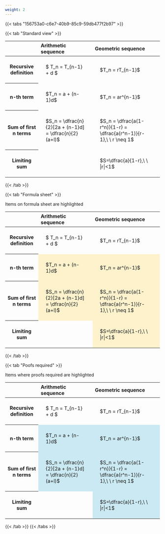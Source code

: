 ```yaml
---
weight: 2
---
```


{{< tabs "156753a0-c6e7-40b9-85c9-59db477f2b97" >}}

{{< tab "Standard view" >}}

<style type="text/css">
#T_839d8 th.col_heading {
  text-align: left;
  font-size: 1em;
}
#T_839d8 td {
  text-align: left;
  font-size: 1em;
  padding: 1.5em;
}
</style>
<table id="T_839d8">
  <thead>
    <tr>
      <th class="blank level0" >&nbsp;</th>
      <th id="T_839d8_level0_col0" class="col_heading level0 col0" >Arithmetic sequence</th>
      <th id="T_839d8_level0_col1" class="col_heading level0 col1" >Geometric sequence</th>
    </tr>
  </thead>
  <tbody>
    <tr>
      <th id="T_839d8_level0_row0" class="row_heading level0 row0" >Recursive definition</th>
      <td id="T_839d8_row0_col0" class="data row0 col0" >$ T_n = T_{n-1} + d $</td>
      <td id="T_839d8_row0_col1" class="data row0 col1" >$T_n = rT_{n-1}$</td>
    </tr>
    <tr>
      <th id="T_839d8_level0_row1" class="row_heading level0 row1" >n-th term</th>
      <td id="T_839d8_row1_col0" class="data row1 col0" >$T_n = a + (n-1)d$</td>
      <td id="T_839d8_row1_col1" class="data row1 col1" >$T_n = ar^{n-1}$</td>
    </tr>
    <tr>
      <th id="T_839d8_level0_row2" class="row_heading level0 row2" >Sum of first n terms</th>
      <td id="T_839d8_row2_col0" class="data row2 col0" >$S_n = \dfrac{n}{2}[2a + (n-1)d] = \dfrac{n}{2}(a+l)$</td>
      <td id="T_839d8_row2_col1" class="data row2 col1" >$S_n = \dfrac{a(1-r^n)}{1-r} = \dfrac{a(r^n-1)}{r-1},\ \  r \neq 1$</td>
    </tr>
    <tr>
      <th id="T_839d8_level0_row3" class="row_heading level0 row3" >Limiting sum</th>
      <td id="T_839d8_row3_col0" class="data row3 col0" ></td>
      <td id="T_839d8_row3_col1" class="data row3 col1" >$S=\dfrac{a}{1-r},\ \ |r|<1$</td>
    </tr>
  </tbody>
</table>
{{< /tab >}}

{{< tab "Formula sheet" >}}

Items on formula sheet are highlighted 
<br>
<style type="text/css">
#T_663e8 th.col_heading {
  text-align: left;
  font-size: 1em;
}
#T_663e8 td {
  text-align: left;
  font-size: 1em;
  padding: 1.5em;
}
#T_663e8_row0_col0, #T_663e8_row0_col1, #T_663e8_row3_col0 {
  background-color: rgba(0,0,0,0);
}
#T_663e8_row1_col0, #T_663e8_row1_col1, #T_663e8_row2_col0, #T_663e8_row2_col1, #T_663e8_row3_col1 {
  background-color: rgba(255,194,10, 0.2);
}
</style>
<table id="T_663e8">
  <thead>
    <tr>
      <th class="blank level0" >&nbsp;</th>
      <th id="T_663e8_level0_col0" class="col_heading level0 col0" >Arithmetic sequence</th>
      <th id="T_663e8_level0_col1" class="col_heading level0 col1" >Geometric sequence</th>
    </tr>
  </thead>
  <tbody>
    <tr>
      <th id="T_663e8_level0_row0" class="row_heading level0 row0" >Recursive definition</th>
      <td id="T_663e8_row0_col0" class="data row0 col0" >$ T_n = T_{n-1} + d $</td>
      <td id="T_663e8_row0_col1" class="data row0 col1" >$T_n = rT_{n-1}$</td>
    </tr>
    <tr>
      <th id="T_663e8_level0_row1" class="row_heading level0 row1" >n-th term</th>
      <td id="T_663e8_row1_col0" class="data row1 col0" >$T_n = a + (n-1)d$</td>
      <td id="T_663e8_row1_col1" class="data row1 col1" >$T_n = ar^{n-1}$</td>
    </tr>
    <tr>
      <th id="T_663e8_level0_row2" class="row_heading level0 row2" >Sum of first n terms</th>
      <td id="T_663e8_row2_col0" class="data row2 col0" >$S_n = \dfrac{n}{2}[2a + (n-1)d] = \dfrac{n}{2}(a+l)$</td>
      <td id="T_663e8_row2_col1" class="data row2 col1" >$S_n = \dfrac{a(1-r^n)}{1-r} = \dfrac{a(r^n-1)}{r-1},\ \  r \neq 1$</td>
    </tr>
    <tr>
      <th id="T_663e8_level0_row3" class="row_heading level0 row3" >Limiting sum</th>
      <td id="T_663e8_row3_col0" class="data row3 col0" ></td>
      <td id="T_663e8_row3_col1" class="data row3 col1" >$S=\dfrac{a}{1-r},\ \ |r|<1$</td>
    </tr>
  </tbody>
</table>
{{< /tab >}}

{{< tab "Poofs required" >}}

Items where proofs required are highlighted 
<br>
<style type="text/css">
#T_ae4bc th.col_heading {
  text-align: left;
  font-size: 1em;
}
#T_ae4bc td {
  text-align: left;
  font-size: 1em;
  padding: 1.5em;
}
#T_ae4bc_row0_col0, #T_ae4bc_row0_col1, #T_ae4bc_row3_col0 {
  background-color: rgba(0,0,0,0);
}
#T_ae4bc_row1_col0, #T_ae4bc_row1_col1, #T_ae4bc_row2_col0, #T_ae4bc_row2_col1, #T_ae4bc_row3_col1 {
  background-color: rgba(0,150,200, 0.2);
}
</style>
<table id="T_ae4bc">
  <thead>
    <tr>
      <th class="blank level0" >&nbsp;</th>
      <th id="T_ae4bc_level0_col0" class="col_heading level0 col0" >Arithmetic sequence</th>
      <th id="T_ae4bc_level0_col1" class="col_heading level0 col1" >Geometric sequence</th>
    </tr>
  </thead>
  <tbody>
    <tr>
      <th id="T_ae4bc_level0_row0" class="row_heading level0 row0" >Recursive definition</th>
      <td id="T_ae4bc_row0_col0" class="data row0 col0" >$ T_n = T_{n-1} + d $</td>
      <td id="T_ae4bc_row0_col1" class="data row0 col1" >$T_n = rT_{n-1}$</td>
    </tr>
    <tr>
      <th id="T_ae4bc_level0_row1" class="row_heading level0 row1" >n-th term</th>
      <td id="T_ae4bc_row1_col0" class="data row1 col0" >$T_n = a + (n-1)d$</td>
      <td id="T_ae4bc_row1_col1" class="data row1 col1" >$T_n = ar^{n-1}$</td>
    </tr>
    <tr>
      <th id="T_ae4bc_level0_row2" class="row_heading level0 row2" >Sum of first n terms</th>
      <td id="T_ae4bc_row2_col0" class="data row2 col0" >$S_n = \dfrac{n}{2}[2a + (n-1)d] = \dfrac{n}{2}(a+l)$</td>
      <td id="T_ae4bc_row2_col1" class="data row2 col1" >$S_n = \dfrac{a(1-r^n)}{1-r} = \dfrac{a(r^n-1)}{r-1},\ \  r \neq 1$</td>
    </tr>
    <tr>
      <th id="T_ae4bc_level0_row3" class="row_heading level0 row3" >Limiting sum</th>
      <td id="T_ae4bc_row3_col0" class="data row3 col0" ></td>
      <td id="T_ae4bc_row3_col1" class="data row3 col1" >$S=\dfrac{a}{1-r},\ \ |r|<1$</td>
    </tr>
  </tbody>
</table>
{{< /tab >}}
{{< /tabs >}}